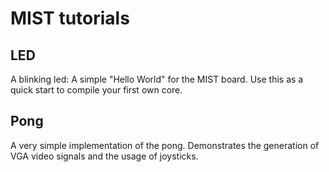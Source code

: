 MIST tutorials
==============

LED
---

A blinking led: A simple "Hello World" for the MIST board. Use this as
a quick start to compile your first own core.

Pong
----

A very simple implementation of the pong. Demonstrates the generation
of VGA video signals and the usage of joysticks.
